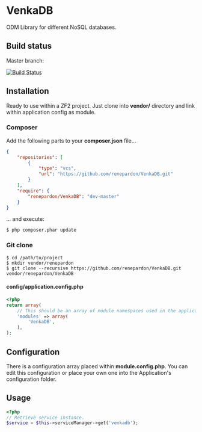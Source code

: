 VenkaDB
=======

ODM Library for different NoSQL databases.

Build status
------------
Master branch:

[![Build Status](https://secure.travis-ci.org/renepardon/VenkaDB.png?branch=master)](http://travis-ci.org/renepardon/VenkaDB)

Installation
------------

Ready to use within a ZF2 project. Just clone into **vendor/** directory and link within application config as module.

### Composer

Add the following parts to your **composer.json** file...

```json
{
    "repositories": [
        {
            "type": "vcs",
            "url": "https://github.com/renepardon/VenkaDB.git"
        }
    ],
    "require": {
        "renepardon/VenkaDB": "dev-master"
    }
}
```

... and execute:

    $ php composer.phar update

### Git clone

    $ cd /path/to/project
    $ mkdir vendor/renepardon
    $ git clone --recursive https://github.com/renepardon/VenkaDB.git vendor/renepardon/VenkaDB

#### config/application.config.php

```php
<?php
return array(
    // This should be an array of module namespaces used in the application.
    'modules' => array(
        'VenkaDB',
    ),
);
```

Configuration
-------------

There is a configuration array placed within **module.config.php**. You can edit this configuration or place your own one into the Application's configuration folder.

Usage
-----

```php
<?php
// Retrieve service instance.
$service = $this->serviceManager->get('venkadb');
```